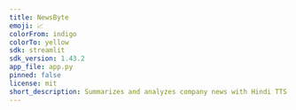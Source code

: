 ```yaml
---
title: NewsByte
emoji: 📈
colorFrom: indigo
colorTo: yellow
sdk: streamlit
sdk_version: 1.43.2
app_file: app.py
pinned: false
license: mit
short_description: Summarizes and analyzes company news with Hindi TTS.
---
```

